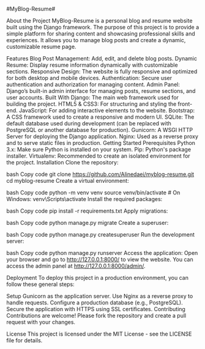 #MyBlog-Resume#

About the Project
MyBlog-Resume is a personal blog and resume website built using the Django framework. The purpose of this project is to provide a simple platform for sharing content and showcasing professional skills and experiences. It allows you to manage blog posts and create a dynamic, customizable resume page.

Features
Blog Post Management: Add, edit, and delete blog posts.
Dynamic Resume: Display resume information dynamically with customizable sections.
Responsive Design: The website is fully responsive and optimized for both desktop and mobile devices.
Authentication: Secure user authentication and authorization for managing content.
Admin Panel: Django’s built-in admin interface for managing posts, resume sections, and user accounts.
Built With
Django: The main web framework used for building the project.
HTML5 & CSS3: For structuring and styling the front-end.
JavaScript: For adding interactive elements to the website.
Bootstrap: A CSS framework used to create a responsive and modern UI.
SQLite: The default database used during development (can be replaced with PostgreSQL or another database for production).
Gunicorn: A WSGI HTTP Server for deploying the Django application.
Nginx: Used as a reverse proxy and to serve static files in production.
Getting Started
Prerequisites
Python 3.x: Make sure Python is installed on your system.
Pip: Python's package installer.
Virtualenv: Recommended to create an isolated environment for the project.
Installation
Clone the repository:

bash
Copy code
git clone https://github.com/Alinedaei/myblog-resume.git
cd myblog-resume
Create a virtual environment:

bash
Copy code
python -m venv venv
source venv/bin/activate   # On Windows: venv\Scripts\activate
Install the required packages:

bash
Copy code
pip install -r requirements.txt
Apply migrations:

bash
Copy code
python manage.py migrate
Create a superuser:

bash
Copy code
python manage.py createsuperuser
Run the development server:

bash
Copy code
python manage.py runserver
Access the application:
Open your browser and go to http://127.0.0.1:8000/ to view the website. You can access the admin panel at http://127.0.0.1:8000/admin/.

Deployment
To deploy this project in a production environment, you can follow these general steps:

Setup Gunicorn as the application server.
Use Nginx as a reverse proxy to handle requests.
Configure a production database (e.g., PostgreSQL).
Secure the application with HTTPS using SSL certificates.
Contributing
Contributions are welcome! Please fork the repository and create a pull request with your changes.

License
This project is licensed under the MIT License - see the LICENSE file for details.
